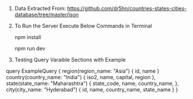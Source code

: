 1. Data Extracted From: https://github.com/dr5hn/countries-states-cities-database/tree/master/json

2. To Run the Server Execute Below Commands in Terminal

    npm install

    npm run dev

3. Testing Query Varaible Sections with Example 

query ExampleQuery {
  region(region_name: "Asia") {
    id,
    name
  }
  country(country_name: "India") {
    iso2,
    name,
    capital,
    region
  },
  state(state_name: "Maharashtra") {
    state_code,
    name,
    country_name,
  },
  city(city_name: "Hyderabad") {
    id,
    name,
    country_name,
    state_name
  }
}
